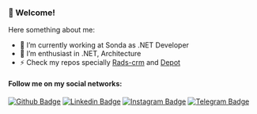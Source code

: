 ### 👋 Welcome!

Here something about me:

- 💼 I’m currently working at Sonda as .NET Developer
- 💪 I’m enthusiast in .NET, Architecture
- ⚡ Check my repos specially [Rads-crm](https://github.com/DouglasFam/rads-crm) and [Depot](https://github.com/DouglasFam/Depot-TCC)

#### Follow me on my social networks:

[![Github Badge](https://img.shields.io/badge/-Github-000?style=flat-square&logo=Github&logoColor=white&link=https://github.com/douglasfam)](https://github.com/douglasfam)
[![Linkedin Badge](https://img.shields.io/badge/-LinkedIn-blue?style=flat-square&logo=Linkedin&logoColor=white&link=https://www.linkedin.com/in/douglasfam/)](https://www.linkedin.com/in/douglasfam/)
[![Instagram Badge](https://img.shields.io/badge/-Instagram-C13584?style=flat-square&labelColor=C13584&logo=instagram&logoColor=white&link=https://www.instagram.com/d0ugfam/)](https://www.instagram.com/d0ugfam/)
[![Telegram Badge](https://img.shields.io/badge/-Telegram-1ca0f1?style=flat-square&labelColor=1ca0f1&logo=telegram&logoColor=white&link=https://t.me/DouglasFam)](https://t.me/DouglasFam)
